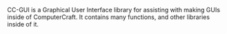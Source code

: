 CC-GUI is a Graphical User Interface library for assisting with making GUIs inside of ComputerCraft. It contains many functions, and other libraries inside of it.
